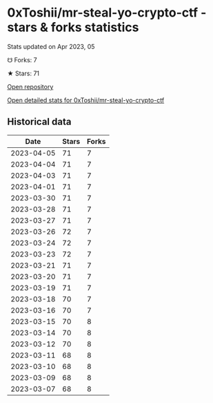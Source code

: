 # 0xToshii/mr-steal-yo-crypto-ctf - stars & forks statistics

Stats updated on Apr 2023, 05

☋ Forks: 7

★ Stars: 71

[Open repository](https://github.com/0xToshii/mr-steal-yo-crypto-ctf)

[Open detailed stats for 0xToshii/mr-steal-yo-crypto-ctf](https://reviewgithub.com/rep/0xToshii/mr-steal-yo-crypto-ctf)

## Historical data
| Date | Stars | Forks |
|------|-------|-------|
| 2023-04-05 | 71 | 7 | 
| 2023-04-04 | 71 | 7 | 
| 2023-04-03 | 71 | 7 | 
| 2023-04-01 | 71 | 7 | 
| 2023-03-30 | 71 | 7 | 
| 2023-03-28 | 71 | 7 | 
| 2023-03-27 | 71 | 7 | 
| 2023-03-26 | 72 | 7 | 
| 2023-03-24 | 72 | 7 | 
| 2023-03-23 | 72 | 7 | 
| 2023-03-21 | 71 | 7 | 
| 2023-03-20 | 71 | 7 | 
| 2023-03-19 | 71 | 7 | 
| 2023-03-18 | 70 | 7 | 
| 2023-03-16 | 70 | 7 | 
| 2023-03-15 | 70 | 8 | 
| 2023-03-14 | 70 | 8 | 
| 2023-03-12 | 70 | 8 | 
| 2023-03-11 | 68 | 8 | 
| 2023-03-10 | 68 | 8 | 
| 2023-03-09 | 68 | 8 | 
| 2023-03-07 | 68 | 8 | 

